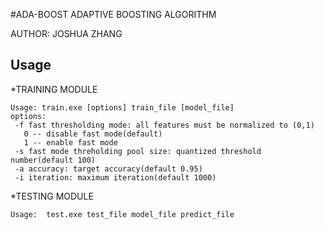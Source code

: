 #ADA-BOOST
ADAPTIVE BOOSTING ALGORITHM

AUTHOR: JOSHUA ZHANG


## Usage 
*TRAINING MODULE

```
Usage: train.exe [options] train_file [model_file]
options:
 -f fast thresholding mode: all features must be normalized to (0,1)
   0 -- disable fast mode(default)
   1 -- enable fast mode
 -s fast mode threholding pool size: quantized threshold number(default 100)
 -a accuracy: target accuracy(default 0.95)
 -i iteration: maximum iteration(default 1000)
```


*TESTING MODULE

```
Usage:  test.exe test_file model_file predict_file
```
